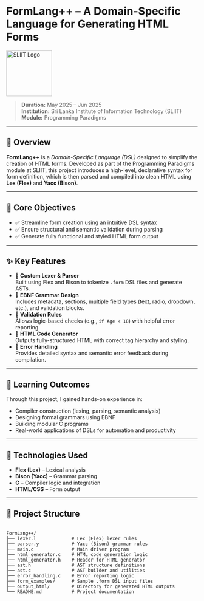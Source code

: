 <!DOCTYPE html>
<html lang="en">
<head>

</head>
<body>

  <h1>FormLang++ – A Domain-Specific Language for Generating HTML Forms</h1>

  <p>
    <img src="https://upload.wikimedia.org/wikipedia/en/5/5f/SLIIT_Logo.png" alt="SLIIT Logo" width="120" />
  </p>

  <blockquote>
    <strong>Duration:</strong> May 2025 – Jun 2025 <br />
    <strong>Institution:</strong> Sri Lanka Institute of Information Technology (SLIIT) <br />
    <strong>Module:</strong> Programming Paradigms
  </blockquote>

  <hr />

  <h2>📌 Overview</h2>
  <p>
    <strong>FormLang++</strong> is a <em>Domain-Specific Language (DSL)</em> designed to simplify the creation of HTML forms.
    Developed as part of the Programming Paradigms module at SLIIT, this project introduces a high-level, declarative syntax
    for form definition, which is then parsed and compiled into clean HTML using <strong>Lex (Flex)</strong> and <strong>Yacc (Bison)</strong>.
  </p>

  <hr />

  <h2>🎯 Core Objectives</h2>
  <ul>
    <li>✅ Streamline form creation using an intuitive DSL syntax</li>
    <li>✅ Ensure structural and semantic validation during parsing</li>
    <li>✅ Generate fully functional and styled HTML form output</li>
  </ul>

  <hr />

  <h2>✨ Key Features</h2>
  <ul>
    <li><strong>🔹 Custom Lexer & Parser</strong><br />Built using Flex and Bison to tokenize <code>.form</code> DSL files and generate ASTs.</li>
    <li><strong>🔹 EBNF Grammar Design</strong><br />Includes metadata, sections, multiple field types (text, radio, dropdown, etc.), and validation blocks.</li>
    <li><strong>🔹 Validation Rules</strong><br />Allows logic-based checks (e.g., <code>if Age &lt; 18</code>) with helpful error reporting.</li>
    <li><strong>🔹 HTML Code Generator</strong><br />Outputs fully-structured HTML with correct tag hierarchy and styling.</li>
    <li><strong>🔹 Error Handling</strong><br />Provides detailed syntax and semantic error feedback during compilation.</li>
  </ul>

  <hr />

  <h2>🧠 Learning Outcomes</h2>
  <p>
    Through this project, I gained hands-on experience in:
  </p>
  <ul>
    <li>Compiler construction (lexing, parsing, semantic analysis)</li>
    <li>Designing formal grammars using EBNF</li>
    <li>Building modular C programs</li>
    <li>Real-world applications of DSLs for automation and productivity</li>
  </ul>

  <hr />

  <h2>🔧 Technologies Used</h2>
  <ul>
    <li><strong>Flex (Lex)</strong> – Lexical analysis</li>
    <li><strong>Bison (Yacc)</strong> – Grammar parsing</li>
    <li><strong>C</strong> – Compiler logic and integration</li>
    <li><strong>HTML/CSS</strong> – Form output</li>
  </ul>

  <hr />

  <h2>📁 Project Structure</h2>

  <pre><code>
FormLang++/
├── lexer.l             # Lex (Flex) lexer rules
├── parser.y            # Yacc (Bison) grammar rules
├── main.c              # Main driver program
├── html_generator.c    # HTML code generation logic
├── html_generator.h    # Header for HTML generator
├── ast.h               # AST structure definitions
├── ast.c               # AST builder and utilities
├── error_handling.c    # Error reporting logic
├── form_examples/      # Sample .form DSL input files
├── output_html/        # Directory for generated HTML outputs
└── README.md           # Project documentation
  </code></pre>

</body>
</html>
